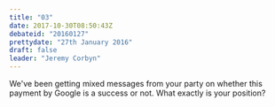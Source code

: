 ```yaml
---
title: "03"
date: 2017-10-30T08:50:43Z
debateid: "20160127"
prettydate: "27th January 2016"
draft: false
leader: "Jeremy Corbyn"
---
```


We've been getting mixed messages from your party on whether this payment by Google is a success or not. What exactly is your position?